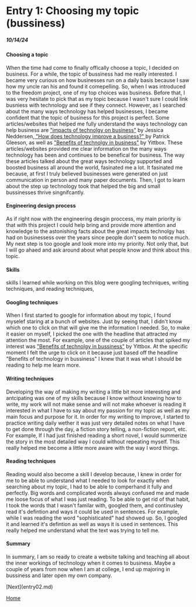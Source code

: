 # Entry 1: Choosing my topic (bussiness) 
##### 10/14/24

#### Choosing a topic

<p> When the time had come to finally offically choose a topic, I decided on business. For a while, the topic of bussiness had me really interested. I became very curious on how businesses run on a daily basis because I saw how my uncle ran his and found it comepelling. So, when I was introduced to the freedom project, one of my top choices was business. Before that, I was very hesitate to pick that as my topic because I wasn't sure I could link busniess with technology and see if they connect. However, as I searched about the many ways technology has helped businesses, I became confident that the topic of business for this project is perfect. Some articles/websites that helped me fully understand the ways technology can help business are <a href="https://www.herzing.edu/blog/impact-technology-business"> "impacts of technolgy on business"</a> by Jessica Neddersen,<a href="https://smallbusiness.chron.com/technology-improve-business-2188.html"> "How does technology improve a business?" </a> by Patrick Gleeson, as well as <a href="https://www.yittbox.com/blog-detail/8-benefits-of-technology-in-business"> "Benefits of technolgy in business"</a> by Yittbox. These articles/websites provided me clear information on the many ways technology has been and continues to be benefical for business. The way these articles talked about the great ways technology supported and boosted business all around the world, fasinated me a lot. It fasinated me because, at first I truly believed businesses were generated on just communication in person and many paper documents. Then, I got to learn about the step up technology took that helped the big and small bussinesses thrive singnifcantly. </p> 

#### Engineering design process 

<p> As if right now with the engineering desgin proccess, my main priority is that with this project I could help bring and provide more attention and knowledge to the astonishing facts about the great impacts technolgy has had on businessess over the years since people don't seem to notice much. My next step is too google and look more into my priority. Not only that, but I will go ahaed and ask around about what people know and think about this topic. </p>

#### Skills

<p> skills I learned while working on this blog were googling techniques, writing techniques, and reading techniques, </p>

#### Googling techniques

<p> When I first started to google for information about my topic, I found myselef staring at a bunch of websites. Just by seeing that, I didn't know which one to click on that will give me the information I needed. So, to make it easier on myself, I picked the one with the headline that attracted my attention the most. For example, one of the couple of articles that spiked my interest was <a href="https://www.yittbox.com/blog-detail/8-benefits-of-technology-in-business"> "Benefits of technolgy in bussiness"</a> by Yittbox. At the specific moment I felt the urge to click on it because just based off the headline "Benefits of technology in bussiness" I knew that it was what I should be reading to help me learn more.  </p>

#### Writing techniques

<p> Developing the way of making my writing a little bit more interesting and antcipating was one of my skills because I know without knowing how to write, my work will not make sense and will not make whoever is reading it interested in what I have to say about my passion for my topic as well as my main focus and purpose for it. In order for my writing to improve, I started to practice writing daily wether it was just very detailed notes on what I have to get done through the day, a fiction story telling, a non-fiction report, etc. For example, If I had just finished reading a short novel, I would summerize the story in the most detailed way I could without repeating myself. This really helped me become a little more aware with the way I word things.  </p>

#### Reading techniques

<p> Reading would also become a skill I develop because, I knew in order for me to be able to understand what I needed to look for exactly when searching about my topic, I had to be able to comperhand it fully and perfectly. Big words and complicated words always confused me and made me loose focus of what I was just reading. To be able to get rid of that habit, I took the words that I wasn't familar with, googled them, and continusley read it's defintion and ways it could be used in sentences. For example, while I was reading the word "sophisticated" had showed up. So, I googled it and learned it's defintion as well as ways it is used in sentences. This really helped me understand what the text was trying to tell me.  </p>

#### Summary

<p> In summary, I am so ready to create a website talking and teaching all about the inner workings of technology when it comes to business. Maybe a couple of years from now when I am at college, I end up majoring in bussiness and later open my own company. </p>
[Next](entry02.md)

[Home](../README.md)
